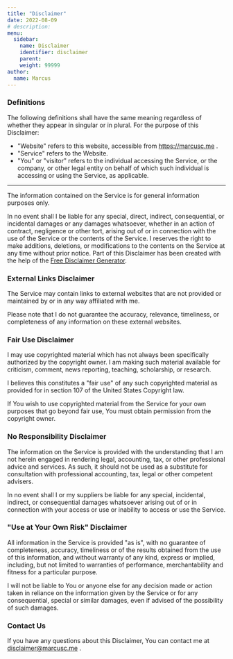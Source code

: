 ```yaml
---
title: "Disclaimer"
date: 2022-08-09
# description:
menu:
  sidebar:
    name: Disclaimer
    identifier: disclaimer
    parent:
    weight: 99999
author: 
  name: Marcus
---
```

### Definitions
The following definitions shall have the same meaning regardless of whether they appear in singular or in plural. For the purpose of this Disclaimer:
- "Website" refers to this website, accessible from https://marcusc.me .
- "Service" refers to the Website.
- "You" or "visitor" refers to the individual accessing the Service, or the company, or other legal entity on behalf of which such individual is accessing or using the Service, as applicable.
---
The information contained on the Service is for general information purposes only.

In no event shall I be liable for any special, direct, indirect, consequential, or incidental damages or any damages whatsoever, whether in an action of contract, negligence or other tort, arising out of or in connection with the use of the Service or the contents of the Service. I reserves the right to make additions, deletions, or modifications to the contents on the Service at any time without prior notice. Part of this Disclaimer has been created with the help of the [Free Disclaimer Generator](https://www.freeprivacypolicy.com).

### External Links Disclaimer
The Service may contain links to external websites that are not provided or maintained by or in any way affiliated with me.

Please note that I do not guarantee the accuracy, relevance, timeliness, or completeness of any information on these external websites.

### Fair Use Disclaimer
I may use copyrighted material which has not always been specifically authorized by the copyright owner. I am making such material available for criticism, comment, news reporting, teaching, scholarship, or research.

I believes this constitutes a "fair use" of any such copyrighted material as provided for in section 107 of the United States Copyright law.

If You wish to use copyrighted material from the Service for your own purposes that go beyond fair use, You must obtain permission from the copyright owner.

### No Responsibility Disclaimer
The information on the Service is provided with the understanding that I am not herein engaged in rendering legal, accounting, tax, or other professional advice and services. As such, it should not be used as a substitute for consultation with professional accounting, tax, legal or other competent advisers.

In no event shall I or my suppliers be liable for any special, incidental, indirect, or consequential damages whatsoever arising out of or in connection with your access or use or inability to access or use the Service.

### "Use at Your Own Risk" Disclaimer
All information in the Service is provided "as is", with no guarantee of completeness, accuracy, timeliness or of the results obtained from the use of this information, and without warranty of any kind, express or implied, including, but not limited to warranties of performance, merchantability and fitness for a particular purpose.

I will not be liable to You or anyone else for any decision made or action taken in reliance on the information given by the Service or for any consequential, special or similar damages, even if advised of the possibility of such damages.

### Contact Us
If you have any questions about this Disclaimer, You can contact me at disclaimer@marcusc.me .